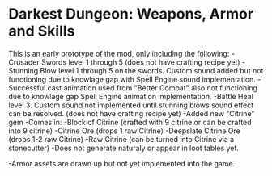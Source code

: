 # Darkest Dungeon: Weapons, Armor and Skills

This is an early prototype of the mod, only including the following:
-Crusader Swords level 1 through 5 (does not have crafting recipe yet)
-Stunning Blow level 1 through 5 on the swords. Custom sound added but not functioning due to knowlage gap with Spell Engine sound implementation. 
  -Successful cast animation used from "Better Combat" also not functioning due to knowlage gap Spell Engine animation implementation.
-Battle Heal level 3. Custom sound not implemented until stunning blows sound effect can be resolved. (does not have crafting recipe yet)
-Added new "Citrine" gem
-Comes in: 
  -Block of Citrine (crafted with 9 citrine or can be crafted into 9 citrine)
  -Citrine Ore (drops 1 raw Citrine) 
  -Deepslate Citrine Ore (drops 1-2 raw Citrine) 
  -Raw Citrine (can be turned into Citrine via a stonecutter)
  -Does not generate naturaly or appear in loot tables yet.

-Armor assets are drawn up but not yet implemented into the game.
